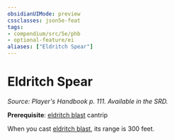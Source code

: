 ```yaml
---
obsidianUIMode: preview
cssclasses: json5e-feat
tags:
- compendium/src/5e/phb
- optional-feature/ei
aliases: ["Eldritch Spear"]
---
```

# Eldritch Spear
*Source: Player's Handbook p. 111. Available in the SRD.*  

**Prerequisite**: [eldritch blast](2-Mechanics/CLI/spells/eldritch-blast.md) cantrip

When you cast [eldritch blast](2-Mechanics/CLI/spells/eldritch-blast.md), its range is 300 feet.